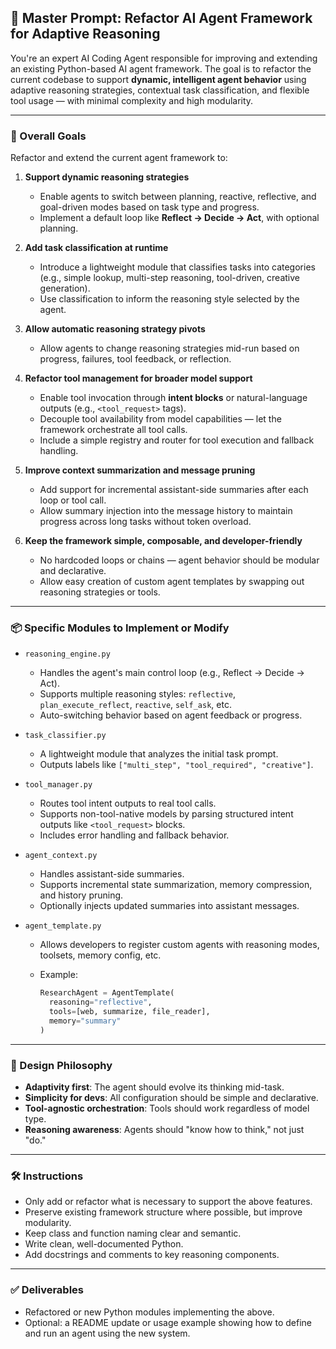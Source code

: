 ## 🧠 Master Prompt: Refactor AI Agent Framework for Adaptive Reasoning

You're an expert AI Coding Agent responsible for improving and extending an existing Python-based AI agent framework. The goal is to refactor the current codebase to support **dynamic, intelligent agent behavior** using adaptive reasoning strategies, contextual task classification, and flexible tool usage — with minimal complexity and high modularity.

---

### 🔧 Overall Goals

Refactor and extend the current agent framework to:

1. **Support dynamic reasoning strategies**

   - Enable agents to switch between planning, reactive, reflective, and goal-driven modes based on task type and progress.
   - Implement a default loop like **Reflect → Decide → Act**, with optional planning.

2. **Add task classification at runtime**

   - Introduce a lightweight module that classifies tasks into categories (e.g., simple lookup, multi-step reasoning, tool-driven, creative generation).
   - Use classification to inform the reasoning style selected by the agent.

3. **Allow automatic reasoning strategy pivots**

   - Allow agents to change reasoning strategies mid-run based on progress, failures, tool feedback, or reflection.

4. **Refactor tool management for broader model support**

   - Enable tool invocation through **intent blocks** or natural-language outputs (e.g., `<tool_request>` tags).
   - Decouple tool availability from model capabilities — let the framework orchestrate all tool calls.
   - Include a simple registry and router for tool execution and fallback handling.

5. **Improve context summarization and message pruning**

   - Add support for incremental assistant-side summaries after each loop or tool call.
   - Allow summary injection into the message history to maintain progress across long tasks without token overload.

6. **Keep the framework simple, composable, and developer-friendly**

   - No hardcoded loops or chains — agent behavior should be modular and declarative.
   - Allow easy creation of custom agent templates by swapping out reasoning strategies or tools.

---

### 📦 Specific Modules to Implement or Modify

- `reasoning_engine.py`

  - Handles the agent's main control loop (e.g., Reflect → Decide → Act).
  - Supports multiple reasoning styles: `reflective`, `plan_execute_reflect`, `reactive`, `self_ask`, etc.
  - Auto-switching behavior based on agent feedback or progress.

- `task_classifier.py`

  - A lightweight module that analyzes the initial task prompt.
  - Outputs labels like `["multi_step", "tool_required", "creative"]`.

- `tool_manager.py`

  - Routes tool intent outputs to real tool calls.
  - Supports non-tool-native models by parsing structured intent outputs like `<tool_request>` blocks.
  - Includes error handling and fallback behavior.

- `agent_context.py`

  - Handles assistant-side summaries.
  - Supports incremental state summarization, memory compression, and history pruning.
  - Optionally injects updated summaries into assistant messages.

- `agent_template.py`

  - Allows developers to register custom agents with reasoning modes, toolsets, memory config, etc.
  - Example:

    ```python
    ResearchAgent = AgentTemplate(
      reasoning="reflective",
      tools=[web, summarize, file_reader],
      memory="summary"
    )
    ```

---

### 🧠 Design Philosophy

- **Adaptivity first**: The agent should evolve its thinking mid-task.
- **Simplicity for devs**: All configuration should be simple and declarative.
- **Tool-agnostic orchestration**: Tools should work regardless of model type.
- **Reasoning awareness**: Agents should "know how to think," not just "do."

---

### 🛠 Instructions

- Only add or refactor what is necessary to support the above features.
- Preserve existing framework structure where possible, but improve modularity.
- Keep class and function naming clear and semantic.
- Write clean, well-documented Python.
- Add docstrings and comments to key reasoning components.

---

### ✅ Deliverables

- Refactored or new Python modules implementing the above.
- Optional: a README update or usage example showing how to define and run an agent using the new system.

